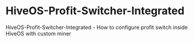 # HiveOS-Profit-Switcher-Integrated
HiveOS-Profit-Switcher-Integrated  - How to configure profit switch inside HiveOS with custom miner
